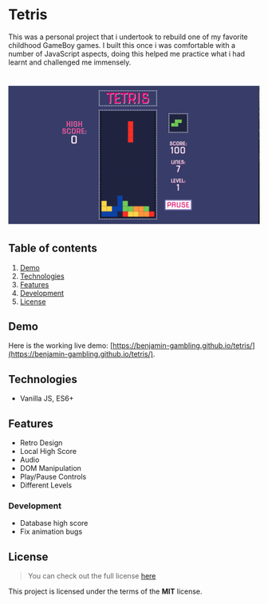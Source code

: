 # Tetris

This was a personal project that i undertook to rebuild one of my favorite childhood GameBoy games. I built this once i was comfortable with a number of JavaScript aspects, doing this helped me practice what i had learnt and challenged me immensely.

# ![Tetris](readme_img/screenshot.png)

## Table of contents

1. [Demo](#demo)
2. [Technologies](#technologies)
3. [Features](#features)
4. [Development](#development)
5. [License](#license)

## Demo

Here is the working live demo:
[https://benjamin-gambling.github.io/tetris/](https://benjamin-gambling.github.io/tetris/).

## Technologies

- Vanilla JS, ES6+

## Features

- Retro Design
- Local High Score
- Audio
- DOM Manipulation
- Play/Pause Controls
- Different Levels

### Development

- Database high score
- Fix animation bugs

## License

> You can check out the full license [here](LICENSE)

This project is licensed under the terms of the **MIT** license.
